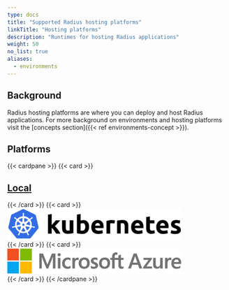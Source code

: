 ```yaml
---
type: docs
title: "Supported Radius hosting platforms"
linkTitle: "Hosting platforms"
description: "Runtimes for hosting Radius applications"
weight: 50
no_list: true
aliases:
  - environments
---
```


## Background

Radius hosting platforms are where you can deploy and host Radius applications. For more background on environments and hosting platforms visit the [concepts section]({{< ref environments-concept >}}).

## Platforms

{{< cardpane >}}
{{< card >}}
<div class="text-center">
  <a href="./local">
    <h2>Local</h2>
  </a>
</div>
{{< /card >}}
{{< card >}}
<div class="text-center">
  <a href="./kubernetes">
    <img src="kubernetes-logo.svg" alt="Kubernetes logo" style="width:400px">
  </a>
</div>
{{< /card >}}
{{< card >}}
<div class="text-center" >
  <a href="./azure">
    <img src="azure-logo.png" alt="Microsoft Azure logo" style="width:400px">
  </a>
</div>
{{< /card >}}
{{< /cardpane >}}